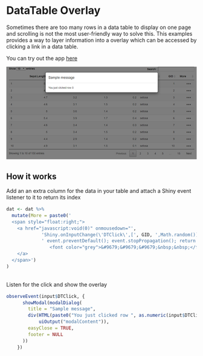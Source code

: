 # DataTable Overlay
Sometimes there are too many rows in a data table to display on one page and scrolling is not the most user-friendly way to solve this. This examples provides a way to layer information into a overlay which can be accessed by clicking a link in a data table. 

You can try out the app [here](https://shiny.epi-interactive.com/modal)

![alt text](modal-thumbnail.PNG)

## How it works
Add an an extra column for the data in your table and attach a Shiny event listener to it to return its index

``` r
dat <- dat %>%
  mutate(More = paste0('
  <span style="float:right;">
    <a href="javascript:void(0)" onmousedown="',
             'Shiny.onInputChange(\'DTClick\',[', GID, ',Math.random()]);',
             ' event.preventDefault(); event.stopPropagation(); return false;">
                <font color="grey">&#9679;&#9679;&#9679;&nbsp;&nbsp;</font>
    </a>
  </span>')
)
    

```

Listen for the click and show the overlay
``` r
observeEvent(input$DTClick, {
      showModal(modalDialog(
        title = "Sample message",
        div(HTML(paste0("You just clicked row ", as.numeric(input$DTClick[1]))),
            uiOutput("modalContent")),
        easyClose = TRUE,
        footer = NULL
      ))
    })
```
